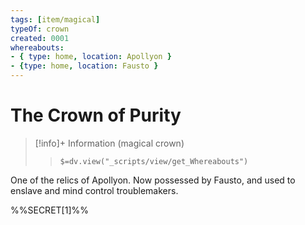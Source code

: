 ```yaml
---
tags: [item/magical]
typeOf: crown
created: 0001
whereabouts:
- { type: home, location: Apollyon }
- {type: home, location: Fausto }
---
```

# The Crown of Purity
>[!info]+ Information
> (magical crown)
>> `$=dv.view("_scripts/view/get_Whereabouts")`

One of the relics of Apollyon. Now possessed by Fausto, and used to enslave and mind control troublemakers. 

%%SECRET[1]%%